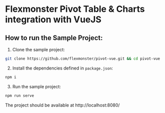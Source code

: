 # Flexmonster Pivot Table &amp; Charts integration with VueJS

## How to run the Sample Project: 

 
1) Clone the sample project: 

```bash
git clone https://github.com/flexmonster/pivot-vue.git && cd pivot-vue
```

2) Install the dependencies defined in `package.json`: 

```bash
npm i
```

3) Run the sample project: 

```bash
npm run serve 
```

The project should be available at http://localhost:8080/  

 
